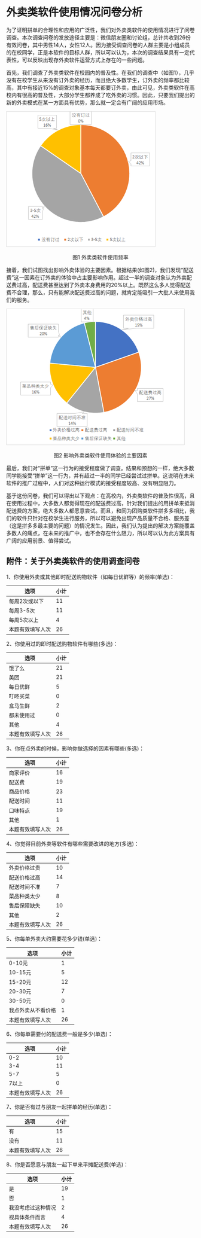 # 外卖类软件使用情况问卷分析

为了证明拼单的合理性和应用的广泛性，我们对外卖类软件的使用情况进行了问卷调查。本次调查问卷的发放途径主要是：微信朋友圈和讨论组，总计共收到26份有效问卷，其中男性14人，女性12人。因为接受调查问卷的人群主要是小组成员的在校同学，正是本软件的目标人群，所以可以认为，本次的调查结果具有一定代表性，可以反映出现存外卖软件运营方式上存在的一些问题。

首先，我们调查了外卖类软件在校园内的普及性。在我们的调查中（如图1），几乎没有在校学生从来没有订外卖的经历，而且绝大多数学生，订外卖的频率都比较高，其中有接近15%的调查对象基本每天都要订外卖，由此可见，外卖类软件在高校内有很高的普及性，大部分学生都养成了吃外卖的习惯。因此，只要我们提出的新的外卖模式在某一方面具有优势，那么就一定会有广阔的应用市场。

![无标题](img/pic1.png)

<center>图1 外卖类软件使用频率</center>

接着，我们试图找出影响外卖体验的主要因素。根据结果(如图2)，我们发现“配送费”这一因素在订外卖的体验中占主要影响作用。超过一半的调查对象认为外卖配送费过高，配送费甚至达到了外卖本身费用的20%以上。既然这么多人觉得配送费不合理，那么，只有能解决配送费过高的问题，就肯定能吸引一大批人来使用我们的服务。

![pic2](img/pic2.png)

<center>图2 影响外卖类软件使用体验的主要因素</center>

最后，我们对“拼单”这一行为的接受程度做了调查。结果和预想的一样，绝大多数同学能接受“拼单”这一行为，并有超过一半的同学已经尝试过拼单。这说明在未来软件的推广过程中，人们对这种运行模式的接受程度较高、没有明显阻力。

基于这份问卷，我们可以得出以下观点：在高校内，外卖类软件的普及性很高，且在使用过程中，大多数人都觉得现在的配送费过高，针对我们提出的用拼单来抵消配送费的方案，绝大多数人都愿意尝试。而且，和同为团购类软件拼多多相比，我们的软件只针对在校学生进行服务，所以可以避免出现产品质量不合格、服务差（这是拼多多最主要的问题）的情况发生。因此，我们认为提出的解决方案能覆盖多数人的痛点，在未来的推广中，也不会存在什么阻力，所以可以认为此方案具有广阔的应用前景、值得尝试。	







## 附件：关于外卖类软件的使用调查问卷

1、你使用外卖或其他即时配送购物软件（如每日优鲜等）的频率(单选)：

| 选项             | 小计 |
| ---------------- | ---- |
| 每周2次或以下    | 11   |
| 每周3-5次        | 11   |
| 每周5次以上      | 4    |
| 本题有效填写人次 | 26   |



2、你使用过的即时配送购物软件有哪些(多选)：

| 选项             | 小计 |
| ---------------- | ---- |
| 饿了么           | 21   |
| 美团             | 21   |
| 每日优鲜         | 5    |
| 叮咚买菜         | 0    |
| 盒马生鲜         | 2    |
| 都未使用过       | 0    |
| 其他             | 4    |
| 本题有效填写人次 | 26   |

  

3、你在点外卖的时候，影响你做选择的因素有哪些(多选)：

| 选项             | 小计 |
| ---------------- | ---- |
| 商家评价         | 16   |
| 配送费           | 19   |
| 商品价格         | 23   |
| 配送时间         | 11   |
| 口味特点         | 19   |
| 其他             | 1    |
| 本题有效填写人次 | 26   |

  

4、你觉得目前外卖等软件有哪些需要改进的地方(多选)： 

| 选项             | 小计 |
| ---------------- | ---- |
| 外卖价格过贵     | 10   |
| 配送价格过高     | 14   |
| 配送时间不准     | 7    |
| 菜品种类太少     | 8    |
| 售后保障缺失     | 10   |
| 其他             | 2    |
| 本题有效填写人次 | 26   |

  

5、你每单外卖大约需要花多少钱(单选)：

| 选项               | 小计 |
| ------------------ | ---- |
| 0-10元             | 1    |
| 10-15元            | 5    |
| 15-20元            | 12   |
| 20-30元            | 7    |
| 30-50元            | 0    |
| 我点外卖从不看价格 | 1    |
| 本题有效填写人次   | 26   |

 

6、你每单需要付的配送费一般是多少(单选)： 

| 选项             | 小计 |
| ---------------- | ---- |
| 0-2              | 10   |
| 3-4              | 11   |
| 5-7              | 5    |
| 7以上            | 0    |
| 本题有效填写人次 | 26   |

 

7、你是否有过与朋友一起拼单的经历(单选)： 

| 选项             | 小计 |
| ---------------- | ---- |
| 有               | 15   |
| 没有             | 11   |
| 本题有效填写人次 | 26   |

 

8、你是否愿意与朋友一起下单来平摊配送费(单选)：

| 选项               | 小计 |
| ------------------ | ---- |
| 是                 | 19   |
| 否                 | 1    |
| 我没考虑过这种情况 | 2    |
| 视具体条件而言     | 4    |
| 本题有效填写人次   | 26   |
